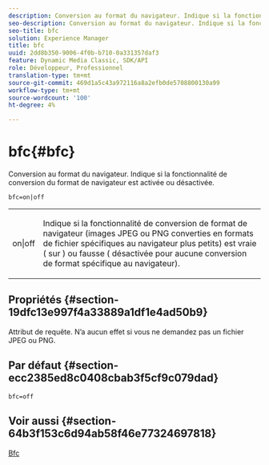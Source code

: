 ```yaml
---
description: Conversion au format du navigateur. Indique si la fonctionnalité de conversion du format de navigateur est activée ou désactivée.
seo-description: Conversion au format du navigateur. Indique si la fonctionnalité de conversion du format de navigateur est activée ou désactivée.
seo-title: bfc
solution: Experience Manager
title: bfc
uuid: 2dd8b350-9006-4f0b-b710-0a331357daf3
feature: Dynamic Media Classic, SDK/API
role: Développeur, Professionnel
translation-type: tm+mt
source-git-commit: 469d1a5c43a972116a8a2efb0de5708800130a99
workflow-type: tm+mt
source-wordcount: '100'
ht-degree: 4%

---
```



# bfc{#bfc}

Conversion au format du navigateur. Indique si la fonctionnalité de conversion du format de navigateur est activée ou désactivée.

`bfc=on|off`

<table id="simpletable_2D23B1B282CD4216AB5BE7E7430D1B3F"> 
 <tr class="strow"> 
  <td class="stentry"> <p> <span class="codeph"> on|off  </span> </p> </td> 
  <td class="stentry"> <p>Indique si la fonctionnalité de conversion de format de navigateur (images JPEG ou PNG converties en formats de fichier spécifiques au navigateur plus petits) est vraie ( <span class="codeph"> sur </span>) ou fausse ( <span class="codeph"> désactivée </span> pour aucune conversion de format spécifique au navigateur). </p> </td> 
 </tr> 
</table>

## Propriétés {#section-19dfc13e997f4a33889a1df1e4ad50b9}

Attribut de requête. N’a aucun effet si vous ne demandez pas un fichier JPEG ou PNG.

## Par défaut {#section-ecc2385ed8c0408cbab3f5cf9c079dad}

`bfc=off`

## Voir aussi {#section-64b3f153c6d94ab58f46e77324697818}

[Bfc](../../../../../is-api/image-catalog/image-serving-api-ref/c-image-catalog-reference/c-attributes-reference/r-bfc.md#reference-5217a41d9d7447d6b0624077eb38d3de)
